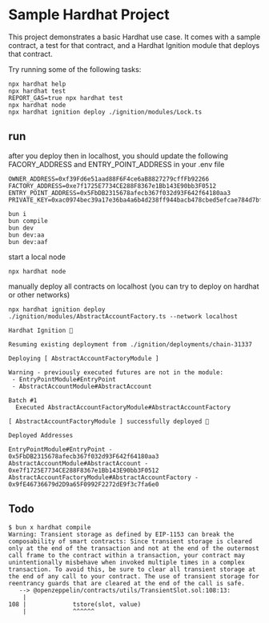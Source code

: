 # Sample Hardhat Project

This project demonstrates a basic Hardhat use case. It comes with a sample contract, a test for that contract, and a Hardhat Ignition module that deploys that contract.

Try running some of the following tasks:

```shell
npx hardhat help
npx hardhat test
REPORT_GAS=true npx hardhat test
npx hardhat node
npx hardhat ignition deploy ./ignition/modules/Lock.ts
```

## run 

after you deploy then in localhost, you should update the following FACORY_ADDRESS and ENTRY_POINT_ADDRESS in your .env file

```
OWNER_ADDRESS=0xf39Fd6e51aad88F6F4ce6aB8827279cffFb92266
FACTORY_ADDRESS=0xe7f1725E7734CE288F8367e1Bb143E90bb3F0512
ENTRY_POINT_ADDRESS=0x5FbDB2315678afecb367f032d93F642f64180aa3
PRIVATE_KEY=0xac0974bec39a17e36ba4a6b4d238ff944bacb478cbed5efcae784d7bf4f2ff80
```

```
bun i
bun compile
bun dev
bun dev:aa
bun dev:aaf
```

start a local node

```
npx hardhat node
```

manually deploy all contracts on localhost (you can try to deploy on hardhat or other networks)

```
npx hardhat ignition deploy ./ignition/modules/AbstractAccountFactory.ts --network localhost

Hardhat Ignition 🚀

Resuming existing deployment from ./ignition/deployments/chain-31337

Deploying [ AbstractAccountFactoryModule ]

Warning - previously executed futures are not in the module:
 - EntryPointModule#EntryPoint
 - AbstractAccountModule#AbstractAccount

Batch #1
  Executed AbstractAccountFactoryModule#AbstractAccountFactory

[ AbstractAccountFactoryModule ] successfully deployed 🚀

Deployed Addresses

EntryPointModule#EntryPoint - 0x5FbDB2315678afecb367f032d93F642f64180aa3
AbstractAccountModule#AbstractAccount - 0xe7f1725E7734CE288F8367e1Bb143E90bb3F0512
AbstractAccountFactoryModule#AbstractAccountFactory - 0x9fE46736679d2D9a65F0992F2272dE9f3c7fa6e0
```

## Todo

```
$ bun x hardhat compile
Warning: Transient storage as defined by EIP-1153 can break the composability of smart contracts: Since transient storage is cleared only at the end of the transaction and not at the end of the outermost call frame to the contract within a transaction, your contract may unintentionally misbehave when invoked multiple times in a complex transaction. To avoid this, be sure to clear all transient storage at the end of any call to your contract. The use of transient storage for reentrancy guards that are cleared at the end of the call is safe.
   --> @openzeppelin/contracts/utils/TransientSlot.sol:108:13:
    |
108 |             tstore(slot, value)
    |             ^^^^^^
```
